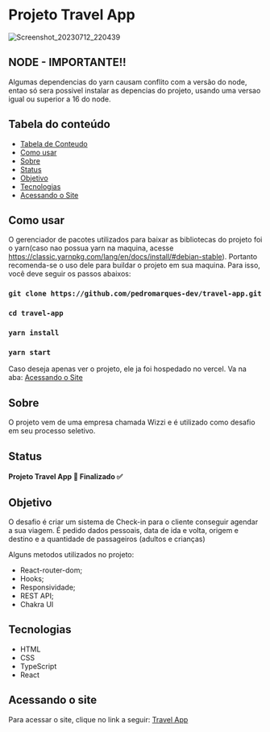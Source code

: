 # Projeto Travel App
![Screenshot_20230712_220439](https://github.com/pedromarques-dev/travel-app/assets/81711739/4bc2142d-4598-4a3d-ba21-d4751892dccf)


## NODE - IMPORTANTE!!

Algumas dependencias do yarn causam conflito com a versão do node, entao só sera possivel instalar as depencias do projeto, usando uma versao igual ou superior a 16 do node. 


## Tabela do conteúdo

   * [Tabela de Conteudo](#tabela-de-conteudo)
   * [Como usar](#Como-usar)
   * [Sobre](#Sobre)
   * [Status](#status)
   * [Objetivo](#objetivo)
   * [Tecnologias](#tecnologias)
   * [Acessando o Site](#Acessando-o-Site)

## Como usar
 O gerenciador de pacotes utilizados para baixar as bibliotecas do projeto foi o yarn(caso nao possua yarn na maquina, acesse https://classic.yarnpkg.com/lang/en/docs/install/#debian-stable). Portanto recomenda-se o uso dele para buildar o projeto em sua maquina. Para isso, você deve seguir os passos abaixos:

### `git clone https://github.com/pedromarques-dev/travel-app.git`
### `cd travel-app`
### `yarn install`
### `yarn start`

Caso deseja apenas ver o projeto, ele ja foi hospedado no vercel. Va na aba: [Acessando o Site](#Acessando-o-Site)

## Sobre
  O projeto vem de uma empresa chamada Wizzi e é utilizado como desafio em seu processo seletivo.

## Status
 
  #### Projeto Travel App 🚀 Finalizado ✅
       
## Objetivo

  O desafio é criar um sistema de Check-in para o cliente conseguir agendar a sua viagem. É pedido dados pessoais, data de ida e volta, origem e destino e a quantidade de passageiros (adultos e crianças) 
 
  Alguns metodos utilizados no projeto:
   
   * React-router-dom;
   * Hooks;
   * Responsividade;
   * REST API;
   * Chakra UI
 
## Tecnologias

 * HTML
 * CSS
 * TypeScript
 * React


## Acessando o site

  Para acessar o site, clique no link a seguir: <a href='https://travel-app-roan.vercel.app/' target='_blank'>Travel App</a>
